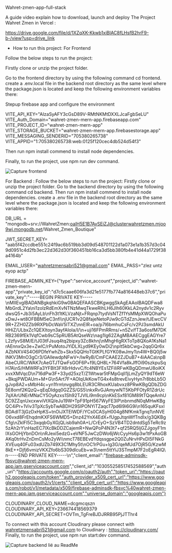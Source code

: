 Wahret-zmen-app-full-stack

A guide video explain how to download, launch and deploy The Project Wahret Zmen in Vercel :

https://drive.google.com/file/d/1XZqXK-Kkwb1xiBlAC8fLHsfB2hrF9-b-/view?usp=drive_link

- How to run this project: For Frontend

Follow the below steps to run the project:

Firstly clone or unzip the project folder.

Go to the frontend directory by using the following command cd frontend. create a .env.local file in the backend root directory as the same level where the package.json is located and keep the following environment variables there:

Stepup firebase app and configure the environment

VITE_API_KEY="AIzaSyAFY3cGsD89V-RMtNKMtDXXLJcaFgbSeLU" VITE_Auth_Domain="wahret-zmen-mern-app.firebaseapp.com" VITE_PROJECT_ID="wahret-zmen-mern-app" VITE_STORAGE_BUCKET="wahret-zmen-mern-app.firebasestorage.app" VITE_MESSAGING_SENDERID="705380265738" VITE_APPID="1:705380265738:web:0125f120cec4db524d54f3"

Then run npm install commend to install node dependencies.

Finally, to run the project, use npm run dev command.

![Capture frontend](https://github.com/user-attachments/assets/64c2587b-f2ea-42c6-bb9b-531037dcfa1f)


For Backend : Follow the below steps to run the project: Firstly clone or unzip the project folder. Go to the backend directory by using the following command cd backend. Then run npm install commend to install node dependencies. create a .env file in the backend root directory as the same level where the package.json is located and keep the following environment variables there:

DB_URL = "mongodb+srv://WahretZmen:oalH5E1B7AvSEiZJ@clusterwahretzmen.mjoo9wj.mongodb.net/Wahret_Zmen_Boutique"

JWT_SECRET_KEY= "aab5f42ccdbe551c24f9ac6b519bb3d09d548701122d1a073e1a1b357d3c049d0951c4d2fb3ec22d362d30f360451bb16ca3d5bb380fb4e41d44a1729f38a4164b"

EMAIL_USER="wahretzmensabri521@gmail.com" EMAIL_PASS="zlez untz eyop actp"

FIREBASE_ADMIN_KEY={"type":"service_account","project_id":"wahret-zmen-mern-app","private_key_id":"d7c5caae606fa3d21e5177fb774a816448eb37c6","private_key":"-----BEGIN PRIVATE KEY-----\nMIIEvgIBADANBgkqhkiG9w0BAQEFAASCBKgwggSkAgEAAoIBAQDFwa8MbGrdL2Ya\ni1zolzRdEmXvNTNzMwqTkweRIhLH6JIh60KkLA2nydv1c2RyvdwsQ5+Jb3i5AyLb\nFh3t1tKLVzaNjt+FRqnp7tydVsNTZf1YsMMpXWQOhaPuxDwJ+wt8OFBBM5eC3nfi\njUCR1v2Q8fajeNetoPJw9cGTdZznJew/tJEwcCV9R+ZZH0ZZb9RXPbDcWaV5lTXZ\nnEIR+oa/p7I6bmhuCsFc/v2PJ3smdAkUHHiZ/ULbxZc1QEXItoyn3ayfAIoIa/I/\n+uji16FPmRRms/+n5Zv/fT3a6osfM7DKRB2369fEk1VqfCwb9sC5pRUB5AtQseWz\nag1Ig62ZAgMBAAECggEAGYre7L2zfyvS8M/E/tJ03tFJsuq4tq2bipxy3Zc8khnj\nMhgHIgRXToTp8QXoA1KsNa1rAEnnxQx3e+ZwlC/rPuMotoJYiDLXLyd9KEy0wDi2\npIt5kbCwg+2qqGQr6xAZbNXV4S4O6PDfeYwhZb+Skx5QQHoTGtKPLfGYK08wJmy1\n4W+BQ0j5wlNKV3MnO3gCr3/GAllewdpNFwV+/lwRyB/CmFCAAE2ZJDuB7+4iAACa\npBAbeCURC/WAK7cAeGTJTQwFsGOF6P+f9LQH8L+764Vfa8kJffOi90szkpuSqH7A\nS/HMWRFa3YFBIt3FX6rHdvvC/fc4NBYEs1ZFiIiRFwKBgQDmwU8oiKXxvxXMVqcD\n716dPw3F+33yd25xzT/Z1Wtwar5tFMpGqlI1jLmZyQY9dT6eW+BkqjPWDAUm+M+G\n5Art7F+AOlqUkKowTG4x4s8trevEivyHyn7r8bbLb5OgJvp8A2+sMbH4c+yn1frm\nvgq8bLEUR3CRhoxKUabvxz8PRwKBgQDbZDG5E8omf2KQzQ+qEqDIdgq0GZZS/GS5\nkxRvGJAmywNT5KbPFOtyR1ZdrUc7qXArUNErMNaCY5OyAzxs1Sh92TJVILi9m9cp\nKkESxf81GM89tTQqeAnhU5C9ZZqnUxcxwviVtXQ/eJu19W+TpF91pH567WyFE3lP\nbnmdN0qMHwKBgQC4iPr+1Viv3TpXcSybTwABDH29SIPONYiTZaqcT7pd6l9i6G9i\n165quKFsxIBDAdIT3jGzDxHpKS+tnOiJXTEIWDF/YCs0CASyH004g8NfKmkTgnq1\nNVEO6vxd8FrEhqdmKXFS6WMD5+Dnz42YnX4EdX+fUgpJtqnWfTndIx/g3QKBgCfg\nZklFl5C3xqqbGyXGjQLisb9ah0A+L/CrEyO+SzVB4TD2dntdSg5TeRc9z5zAh2rY\nHazEC7lXcBkDDZCajemR+NwQPoP4N3t7+qf25RQ5ljGZJgoyF1mlXsGOHjYbnDOn\nRJexi5edzG+eVNF5JwCzDWo6jWcCyyHs6p3w1tPxAoGBAKq0trHvZnDmCsMo2yWi\nmcT78EBEvdYdqssgpe2Q0ZuNrvHPxDI5FNkGXVEuq40Fu03xdUZb749X3C1Mhy5t\nOC1rPGu+Ig3G/qeMUd7OjR5G/KzwM8kE++Djfj6vmizVKXZfo6bS309dlcuEb+w3\nem5ttYiJ3STmpM7F2oEgR4IQ\n-----END PRIVATE KEY-----\n","client_email":"firebase-adminsdk-fbsvc@wahret-zmen-mern-app.iam.gserviceaccount.com","client_id":"103055258517452588569","auth_uri":"https://accounts.google.com/o/oauth2/auth","token_uri":"https://oauth2.googleapis.com/token","auth_provider_x509_cert_url":"https://www.googleapis.com/oauth2/v1/certs","client_x509_cert_url":"https://www.googleapis.com/robot/v1/metadata/x509/firebase-adminsdk-fbsvc%40wahret-zmen-mern-app.iam.gserviceaccount.com","universe_domain":"googleapis.com"}

CLOUDINARY_CLOUD_NAME=dcgmcqszn CLOUDINARY_API_KEY=236674418569379 CLOUDINARY_API_SECRET=OVTm_TgFreBJDJRRB95PjJTThr4

To connect with this account Cloudinary please connect with wahretzmensabri521@gmail.com to Cloudinary : https://cloudinary.com/ Finally, to run the project, use npm run start:dev command.

![Capture backend lié au ReadMe](https://github.com/user-attachments/assets/63f2ba23-8d73-4236-869c-0180c415718e)

